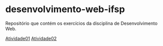 # desenvolvimento-web-ifsp
Repositório que contém os exercícios da disciplina de Desenvolvimento Web. 


[Atividade01](https://gsantosdev.github.io/desenvolvimento-web-ifsp/atividade01/atividade01.html)
[Atividade02](https://gsantosdev.github.io/desenvolvimento-web-ifsp/atividade02/paginas/pagina1.html)
